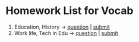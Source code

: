# Homework List for Vocab
1. Education, History -> [question](https://drive.google.com/drive/folders/1F6cyNHJSYPnYGDdCznqnte4JE6tABC8j) | [submit](https://drive.google.com/drive/folders/1ilRgbR38MuzW9ma_9EGJF5D2SDCQd8EK?fbclid=IwZXh0bgNhZW0CMTAAAR3OF6gg4OxyHK9PNUrVYMOIXL3gG0g7L4Dv2oiWOadK1wwQxJJ-3BU9XrY_aem_NTfq4eEMvaCp4SWUYkQtgQ)
2. Work life, Tech in Edu -> [question](https://drive.google.com/drive/folders/1GgrVYoWp8rTf0LG2r0dEOtCAO7fs8hic?fbclid=IwZXh0bgNhZW0CMTAAAR1hSBiAeM2vitN8AB4tlJQPhk4pb83NrXL52rRRs2mUvmk8v5XnG4AKuXE_aem_6LvifzpfXqjr_38cg2j7gw) | [submit](https://drive.google.com/drive/folders/1LAvYfkMp8FBgoxjujJwehuEn5LzjA3jT?fbclid=IwZXh0bgNhZW0CMTAAAR1t4egI6SZUU2pxBUonU0RHTa4uZIgAGSuD_q6gwrgqTtcCpZtpBbNV5Pk_aem_CA6Qat4tuM9UxwWERwkZ-w)
